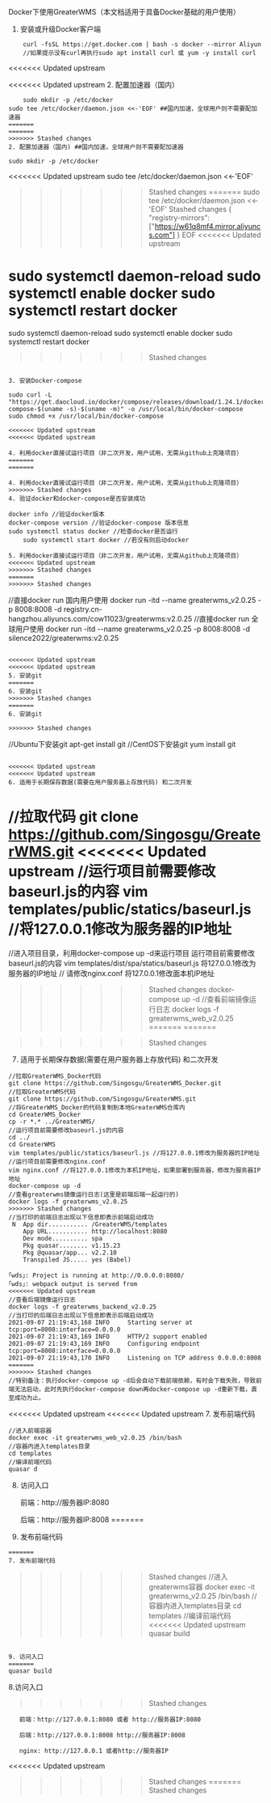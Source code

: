 Docker下使用GreaterWMS（本文档适用于具备Docker基础的用户使用）

1. 安装或升级Docker客户端

```
	curl -fsSL https://get.docker.com | bash -s docker --mirror Aliyun
	//如果提示没有curl再执行sudo apt install curl 或 yum -y install curl
```
<<<<<<< Updated upstream

<<<<<<< Updated upstream
2. 配置加速器（国内）

```
	sudo mkdir -p /etc/docker
sudo tee /etc/docker/daemon.json <<-'EOF' ##国内加速，全球用户则不需要配加速器
=======
=======
>>>>>>> Stashed changes
2. 配置加速器（国内) ##国内加速，全球用户则不需要配加速器

```
	sudo mkdir -p /etc/docker
<<<<<<< Updated upstream
sudo tee /etc/docker/daemon.json <<-'EOF' 
>>>>>>> Stashed changes
=======
sudo tee /etc/docker/daemon.json <<-'EOF'
>>>>>>> Stashed changes
{
  "registry-mirrors": ["https://w61q8mf4.mirror.aliyuncs.com"]
}
EOF
<<<<<<< Updated upstream

sudo systemctl daemon-reload
sudo systemctl enable docker
sudo systemctl restart docker
=======
sudo systemctl daemon-reload
sudo systemctl enable docker
sudo systemctl restart docker

>>>>>>> Stashed changes
```

3. 安装Docker-compose

```
	sudo curl -L "https://get.daocloud.io/docker/compose/releases/download/1.24.1/docker-compose-$(uname -s)-$(uname -m)" -o /usr/local/bin/docker-compose
	sudo chmod +x /usr/local/bin/docker-compose
```
<<<<<<< Updated upstream
<<<<<<< Updated upstream

4. 利用docker直接试运行项目（非二次开发，用户试用，无需从github上克隆项目）
=======
=======

4. 利用docker直接试运行项目（非二次开发，用户试用，无需从github上克隆项目）
>>>>>>> Stashed changes
4. 验证docker和docker-compose是否安装成功
```
	docker info //验证docker版本
	docker-compose version //验证docker-compose 版本信息
	sudo systemctl status docker //检查docker是否运行
        sudo systemctl start docker //若没有则启动docker
```
5. 利用docker直接试运行项目（非二次开发，用户试用，无需从github上克隆项目）
<<<<<<< Updated upstream
>>>>>>> Stashed changes
=======
>>>>>>> Stashed changes

```
//直接docker run 国内用户使用
docker run -itd --name greaterwms_v2.0.25 -p 8008:8008 -d registry.cn-hangzhou.aliyuncs.com/cow11023/greaterwms:v2.0.25
//直接docker run 全球用户使用
docker run -itd --name greaterwms_v2.0.25 -p 8008:8008 -d silence2022/greaterwms:v2.0.25
```

<<<<<<< Updated upstream
<<<<<<< Updated upstream
5. 安装git
=======
6. 安装git
>>>>>>> Stashed changes
=======
6. 安装git

>>>>>>> Stashed changes

```
//Ubuntu下安装git
apt-get install git
//CentOS下安装git
yum install git
```

<<<<<<< Updated upstream
<<<<<<< Updated upstream
6. 适用于长期保存数据(需要在用户服务器上存放代码) 和二次开发

```
//拉取代码
git clone https://github.com/Singosgu/GreaterWMS.git
<<<<<<< Updated upstream
//运行项目前需要修改baseurl.js的内容
vim templates/public/statics/baseurl.js //将127.0.0.1修改为服务器的IP地址
=======
//进入项目目录，利用docker-compose up -d来运行项目
运行项目前需要修改baseurl.js的内容
vim templates/dist/spa/statics/baseurl.js 将127.0.0.1修改为服务器的IP地址
// 请修改nginx.conf 将127.0.0.1修改面本机IP地址 
>>>>>>> Stashed changes
docker-compose up -d
//查看前端镜像运行日志
docker logs -f greaterwms_web_v2.0.25
=======
=======

>>>>>>> Stashed changes
7. 适用于长期保存数据(需要在用户服务器上存放代码) 和二次开发

```
//拉取GreaterWMS_Docker代码
git clone https://github.com/Singosgu/GreaterWMS_Docker.git
//拉取GreaterWMS代码
git clone https://github.com/Singosgu/GreaterWMS.git
//将GreaterWMS_Docker的代码复制到本地GreaterWMS仓库内
cd GreaterWMS_Docker
cp -r *.* ../GreaterWMS/
//运行项目前需要修改baseurl.js的内容
cd ../
cd GreaterWMS
vim templates/public/statics/baseurl.js //将127.0.0.1修改为服务器的IP地址
//运行项目前需要修改nginx.conf 
vim nginx.conf //将127.0.0.1修改为本机IP地址，如果部署到服务器，修改为服务器IP地址
docker-compose up -d
//查看greaterwms镜像运行日志(这里是前端后端一起运行的)
docker logs -f greaterwms_v2.0.25
>>>>>>> Stashed changes
//当打印的前端日志出现以下信息即表示前端启动成功
 N  App dir........... /GreaterWMS/templates
    App URL........... http://localhost:8080
    Dev mode.......... spa
    Pkg quasar........ v1.15.23
    Pkg @quasar/app... v2.2.10
    Transpiled JS..... yes (Babel)
  
｢wds｣: Project is running at http://0.0.0.0:8080/
｢wds｣: webpack output is served from 
<<<<<<< Updated upstream
//查看后端镜像运行日志
docker logs -f greaterwms_backend_v2.0.25
//当打印的后端日志出现以下信息即表示后端启动成功
2021-09-07 21:19:43,168 INFO     Starting server at tcp:port=8008:interface=0.0.0.0
2021-09-07 21:19:43,169 INFO     HTTP/2 support enabled
2021-09-07 21:19:43,169 INFO     Configuring endpoint tcp:port=8008:interface=0.0.0.0
2021-09-07 21:19:43,170 INFO     Listening on TCP address 0.0.0.0:8008
=======
>>>>>>> Stashed changes
//特别备注：执行docker-compose up -d后会自动下载前端依赖，有时会下载失败，导致前端无法启动，此时先执行docker-compose down再docker-compose up -d重新下载，直至成功为止。

```

<<<<<<< Updated upstream
<<<<<<< Updated upstream
7. 发布前端代码

```
//进入前端容器
docker exec -it greaterwms_web_v2.0.25 /bin/bash
//容器内进入templates目录
cd templates
//编译前端代码
quasar d 
```

8. 访问入口

   前端：http://服务器IP:8080

   后端：http://服务器IP:8008
=======
8. 发布前端代码

```
=======
7. 发布前端代码

```
>>>>>>> Stashed changes
//进入greaterwms容器
docker exec -it greaterwms_v2.0.25 /bin/bash
//容器内进入templates目录
cd templates
//编译前端代码
<<<<<<< Updated upstream
quasar build 
```

9. 访问入口
=======
quasar build
```


8.访问入口
>>>>>>> Stashed changes
```
   前端：http://127.0.0.1:8080 或者 http://服务器IP:8080

   后端：http://127.0.0.1:8008 http://服务器IP:8008

   nginx: http://127.0.0.1 或者http://服务器IP
```
<<<<<<< Updated upstream
>>>>>>> Stashed changes
=======
>>>>>>> Stashed changes
